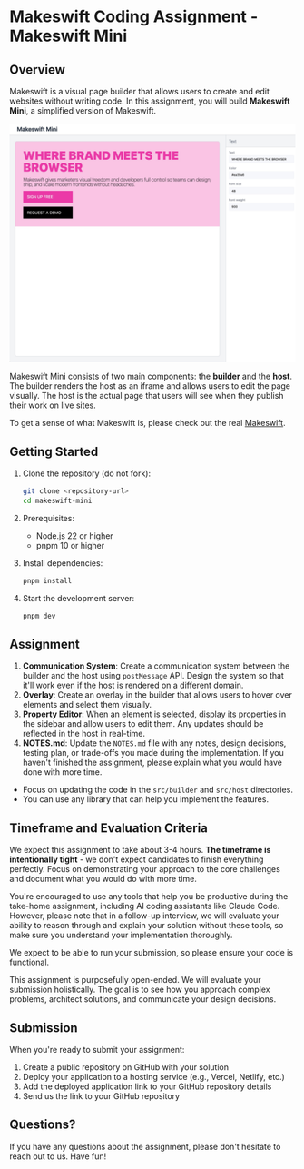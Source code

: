 # Makeswift Coding Assignment - Makeswift Mini

## Overview

Makeswift is a visual page builder that allows users to create and edit websites without writing code. In this assignment, you will build **Makeswift Mini**, a simplified version of Makeswift.

![Makeswift Mini](/makeswift-mini.jpg)

Makeswift Mini consists of two main components: the **builder** and the **host**. The builder renders the host as an iframe and allows users to edit the page visually. The host is the actual page that users will see when they publish their work on live sites.

To get a sense of what Makeswift is, please check out the real [Makeswift](https://makeswift.com/).

## Getting Started

1. Clone the repository (do not fork):

   ```bash
   git clone <repository-url>
   cd makeswift-mini
   ```

2. Prerequisites:

   - Node.js 22 or higher
   - pnpm 10 or higher

3. Install dependencies:

   ```bash
   pnpm install
   ```

4. Start the development server:
   ```bash
   pnpm dev
   ```

## Assignment

1. **Communication System**: Create a communication system between the builder and the host using `postMessage` API. Design the system so that it'll work even if the host is rendered on a different domain.
2. **Overlay**: Create an overlay in the builder that allows users to hover over elements and select them visually.
3. **Property Editor**: When an element is selected, display its properties in the sidebar and allow users to edit them. Any updates should be reflected in the host in real-time.
4. **NOTES.md**: Update the `NOTES.md` file with any notes, design decisions, testing plan, or trade-offs you made during the implementation. If you haven't finished the assignment, please explain what you would have done with more time.

- Focus on updating the code in the `src/builder` and `src/host` directories.
- You can use any library that can help you implement the features.

## Timeframe and Evaluation Criteria

We expect this assignment to take about 3-4 hours. **The timeframe is intentionally tight** - we don't expect candidates to finish everything perfectly. Focus on demonstrating your approach to the core challenges and document what you would do with more time.

You're encouraged to use any tools that help you be productive during the take-home assignment, including AI coding assistants like Claude Code. However, please note that in a follow-up interview, we will evaluate your ability to reason through and explain your solution without these tools, so make sure you understand your implementation thoroughly.

We expect to be able to run your submission, so please ensure your code is functional.

This assignment is purposefully open-ended. We will evaluate your submission holistically. The goal is to see how you approach complex problems, architect solutions, and communicate your design decisions.

## Submission

When you're ready to submit your assignment:

1. Create a public repository on GitHub with your solution
2. Deploy your application to a hosting service (e.g., Vercel, Netlify, etc.)
3. Add the deployed application link to your GitHub repository details
4. Send us the link to your GitHub repository

## Questions?

If you have any questions about the assignment, please don't hesitate to reach out to us. Have fun!
